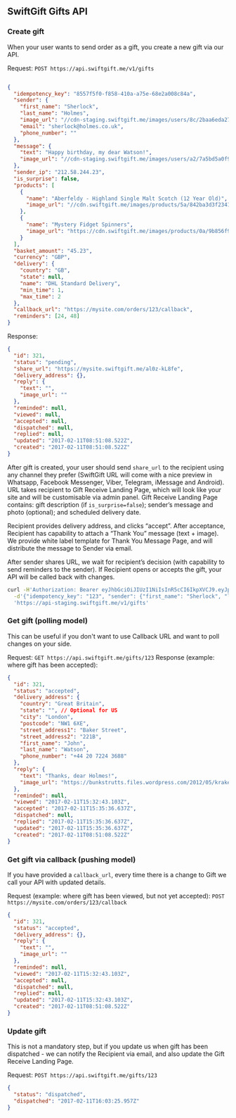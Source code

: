 ## SwiftGift Gifts API

### Create gift
When your user wants to send order as a gift, you create a new gift via our API.

Request: `POST https://api.swiftgift.me/v1/gifts`
```json

{
  "idempotency_key": "8557f5f0-f858-410a-a75e-68e2a008c84a",
  "sender": {
    "first_name": "Sherlock",
    "last_name": "Holmes",
    "image_url": "//cdn-staging.swiftgift.me/images/users/8c/2baa6eda270623f03c4d8d44bec9d2.jpg",
    "email": "sherlock@holmes.co.uk",
    "phone_number": ""
  },
  "message": {
    "text": "Happy birthday, my dear Watson!",
    "image_url": "//cdn-staging.swiftgift.me/images/users/a2/7a5bd5a0f9943fc021adae269c316b.jpg"
  },
  "sender_ip": "212.58.244.23",
  "is_surprise": false,
  "products": [
    {
      "name": "Aberfeldy - Highland Single Malt Scotch (12 Year Old)",
      "image_url": "//cdn.swiftgift.me/images/products/5a/842ba3d3f2341e6a5a0c49c0735699.jpg"
    },
    {
      "name": "Mystery Fidget Spinners",
      "image_url": "https://cdn.swiftgift.me/images/products/0a/9b856f95e0afc3a3fbc16276314b13.jpg"
    }
  ],
  "basket_amount": "45.23",
  "currency": "GBP",
  "delivery": {
    "country": "GB",
    "state": null,
    "name": "DHL Standard Delivery",
    "min_time": 1,
    "max_time": 2
  },
  "callback_url": "https://mysite.com/orders/123/callback",
  "reminders": [24, 48]
}
```
Response:
```json
{
  "id": 321,
  "status": "pending",
  "share_url": "https://mysite.swiftgift.me/al0z-kL8fe",
  "delivery_address": {},
  "reply": {
    "text": "",
    "image_url": ""
  },
  "reminded": null,
  "viewed": null,
  "accepted": null,
  "dispatched": null,
  "replied": null,
  "updated": "2017-02-11T08:51:08.522Z",
  "created": "2017-02-11T08:51:08.522Z"
}
```
After gift is created, your user should send `share_url` to the recipient using any channel they prefer (SwiftGift URL will come with a nice preview in Whatsapp, Facebook Messenger, Viber, Telegram, iMessage and Android).
URL takes recipient to Gift Receive Landing Page, which will look like your site and will be customisable via admin panel.
Gift Receive Landing Page contains: gift description (if `is_surprise=false`); sender’s message and photo (optional); and scheduled delivery date.

Recipient provides delivery address, and clicks “accept”.
After acceptance, Recipient has capability to attach a “Thank You” message (text + image). We provide white label template for Thank You Message Page, and will distribute the message to Sender via email.

After sender shares URL, we wait for recipient’s decision (with capability to send reminders to the sender).
If Recipient opens or accepts the gift, your API will be called back with changes.

```sh
curl -H'Authorization: Bearer eyJhbGciOiJIUzI1NiIsInR5cCI6IkpXVCJ9.eyJpc3MiOjEsImV4cCI6MzMwNTIzNjYxMDQsInZlciI6MSwiaWF0IjoxNTE2MzY2MTA0fQ.M6vNPa9yG19ez3xrej4MBk9slmhjYqlBJcbC8RkcQcM' \
  -d'{"idempotency_key": "123", "sender": {"first_name": "Sherlock", "last_name": "Holmes", "image_url": "//cdn-staging.swiftgift.me/images/users/8c/2baa6eda270623f03c4d8d44bec9d2.jpg", "email": "sherlock@holmes.co.uk", "phone_number": ""}, "message": {"text": "Happy birthday, my dear Watson!", "image_url": "//cdn-staging.swiftgift.me/images/users/a2/7a5bd5a0f9943fc021adae269c316b.jpg"}, "sender_ip": "212.58.244.23", "is_surprise": false, "products": [{"name": "Aberfeldy - Highland Single Malt Scotch (12 Year Old)", "image_url": "//cdn.swiftgift.me/images/products/5a/842ba3d3f2341e6a5a0c49c0735699.jpg"}, {"name": "Mystery Fidget Spinners", "image_url": "https://cdn.swiftgift.me/images/products/0a/9b856f95e0afc3a3fbc16276314b13.jpg"}], "basket_amount": "45.23", "currency": "GBP", "delivery": {"country": "GB", "name": "DHL Standard Delivery", "min_time": 1, "max_time": 2}, "callback_url": "https://mysite.com/orders/123/callback", "reminders": [24, 48]}' \
  'https://api-staging.swiftgift.me/v1/gifts'
```

### Get gift (polling model)
This can be useful if you don't want to use Callback URL and want to poll changes on your side.

Request: `GET https://api.swiftgift.me/gifts/123`
Response (example: where gift has been accepted):
```json
{
  "id": 321,
  "status": "accepted",
  "delivery_address": {
    "country": "Great Britain",
    "state": "", // Optional for US
    "city": "London",
    "postcode": "NW1 6XE",
    "street_address1": "Baker Street",
    "street_address2": "221B",
    "first_name": "John",
    "last_name": "Watson",
    "phone_number": "+44 20 7224 3688"
  },
  "reply": {
    "text": "Thanks, dear Holmes!",
    "image_url": "https://bunkstrutts.files.wordpress.com/2012/05/kraken-crackin.gif"
  },
  "reminded": null,
  "viewed": "2017-02-11T15:32:43.103Z",
  "accepted": "2017-02-11T15:35:36.637Z",
  "dispatched": null,
  "replied": "2017-02-11T15:35:36.637Z",
  "updated": "2017-02-11T15:35:36.637Z",
  "created": "2017-02-11T08:51:08.522Z"
}
```

### Get gift via callback (pushing model)
If you have provided a `callback_url`, every time there is a change to Gift we call your API with updated details.

Request (example: where gift has been viewed, but not yet accepted): `POST https://mysite.com/orders/123/callback`
```json
{
  "id": 321,
  "status": "accepted",
  "delivery_address": {},
  "reply": {
    "text": "",
    "image_url": ""
  },
  "reminded": null,
  "viewed": "2017-02-11T15:32:43.103Z",
  "accepted": null,
  "dispatched": null,
  "replied": null,
  "updated": "2017-02-11T15:32:43.103Z",
  "created": "2017-02-11T08:51:08.522Z"
}
```

### Update gift
This is not a mandatory step, but if you update us when gift has been
dispatched - we can notify the Recipient via email, and also update the
Gift Receive Landing Page.

Request: `POST https://api.swiftgift.me/gifts/123`
```json
{
  "status": "dispatched",
  "dispatched": "2017-02-11T16:03:25.957Z"
}
```

